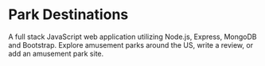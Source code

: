 # Park Destinations
A full stack JavaScript web application utilizing Node.js, Express, MongoDB and Bootstrap. Explore amusement parks around the US, write a review, or add an amusement park site.
